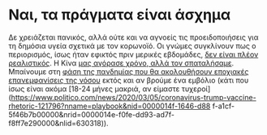 # Ναι, τα πράγματα είναι άσχημα

Δε χρειάζεται πανικός, αλλά ούτε και να αγνοείς τις προειδοποιήσεις για τη δημόσια υγεία σχετικά με τον κορωνοϊό. Οι γνώμες συγκλίνουν πως ο περιορισμός, ίσως ήταν εφικτός πριν μερικές εβδομάδες, [δεν είναι πλέον ρεαλιστικός](https://twitter.com/uwmnewsroom/status/1236020906956189696). Η Κίνα [μας αγόρασε χρόνο, αλλά τον σπαταλήσαμε](https://twitter.com/florian_krammer/status/1236344865924972545). Μπαίνουμε στη [φάση της πανδημίας που θα ακολουθήσουν εποχιακές επανεμφανίσεις της νόσου](https://twitter.com/NAChristakis/status/1235983934187544578) εκτός και αν βρούμε ένα εμβόλιο (κάτι που ίσως είναι ακόμα [18-24 μήνες μακριά, αν είμαστε τυχεροί](https://www.politico.com/news/2020/03/05/coronavirus-trump-vaccine-rhetoric-121796?nname=playbook&nid=0000014f-1646-d88 f-a1cf-5f46b7b00000&nrid=0000014e-f0fe-dd93-ad7f-f8ff7e290000&nlid=630318)).
